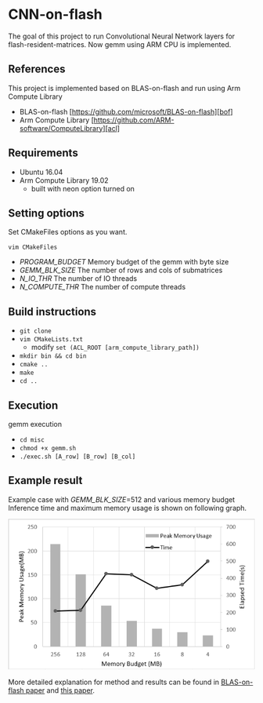 # CNN-on-flash
The goal of this project to run Convolutional Neural Network layers for flash-resident-matrices.
Now gemm using ARM CPU is implemented.

## References
This project is implemented based on BLAS-on-flash and run using Arm Compute Library
* BLAS-on-flash  [https://github.com/microsoft/BLAS-on-flash][bof]
* Arm Compute Library  [https://github.com/ARM-software/ComputeLibrary][acl]

## Requirements
* Ubuntu 16.04
* Arm Compute Library 19.02
  * built with neon option turned on

## Setting options
Set CMakeFiles options as you want.
```
vim CMakeFiles
```
* _PROGRAM\_BUDGET_  Memory budget of the gemm with byte size
* _GEMM\_BLK\_SIZE_  The number of rows and cols of submatrices
* _N\_IO\_THR_  The number of IO threads
* _N\_COMPUTE\_THR_  The number of compute threads

## Build instructions
* `git clone`
* `vim CMakeLists.txt`
    * modify `set (ACL_ROOT [arm_compute_library_path])` 
* `mkdir bin && cd bin`
* `cmake ..`
* `make`
* `cd ..`

## Execution
gemm execution
* `cd misc`
* `chmod +x gemm.sh`
* `./exec.sh [A_row] [B_row] [B_col]`

## Example result
Example case with _GEMM\_BLK\_SIZE_=512 and various memory budget
Inference time and maximum memory usage is shown on following graph.  

![imagename](./image/512.png)

More detailed explanation for method and results can be found in [BLAS-on-flash paper][bof] and [this paper][gemtile].

[bof]:https://github.com/microsoft/BLAS-on-flash
[acl]:https://github.com/ARM-software/ComputeLibrary
[gemtile]:http://nyx.skku.ac.kr/wp-content/uploads/2019/07/16-502.pdf
